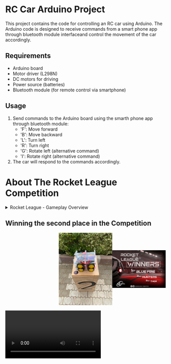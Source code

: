 # RC Car Arduino Project

This project contains the code for controlling an RC car using Arduino. The Arduino code is designed to receive commands from a smart phone app through bluetooth module interfaceand control the movement of the car accordingly.

## Requirements

- Arduino board
- Motor driver (L298N)
- DC motors for driving
- Power source (batteries)
- Bluetooth module (for remote control via smartphone)


## Usage

1. Send commands to the Arduino board using the smarth phone app through bluetooth module:
   - 'F': Move forward
   - 'B': Move backward
   - 'L': Turn left
   - 'R': Turn right
   - 'G': Rotate left (alternative command)
   - 'I': Rotate right (alternative command)
2. The car will respond to the commands accordingly.

# About The Rocket League Competition

<details>
<summary>Rocket League - Gameplay Overview</summary>

Rocket League is a competitive game where two teams of robots engage in soccer matches. This README provides a concise overview of the gameplay rules:

## Game Procedure and Length

- Each game consists of two halves, each lasting 10 minutes with a 5-minute break in between.
- The game clock runs continuously except for referee consultations.
- Teams must be on the field 5 minutes before the game starts or face penalties.
- The final score is trimmed if there's a 10-goal difference between teams.

## Pre-Match Meeting

- A coin toss determines which team kicks off or chooses sides.
- Referees check robots' capabilities before the game starts.

## Kick-off

- Each half begins with a kick-off where the ball is placed in the center of the field.
- Robots must be placed on their own side and started simultaneously.
- Damaged or out-of-bounds robots can return to the field before kick-off.

## Human Interference

- Except for kick-offs, human interference during the game is prohibited.
- Referees may assist robots stuck due to normal interaction.

## Ball Movement

- Robots cannot hold the ball completely, except using a rotating drum for dribbling.
- Other players must have access to the ball.

## Scoring

- A goal is scored when the ball touches the back wall of the goal, regardless of the robot.
- After a goal, the game restarts with a kick-off by the opposing team.

## Inside the Penalty Area

- No robot is allowed fully inside the penalty area.
- "Pushing" situations occur when robots touch inside the penalty area.

## Lack of Progress

- Lack of progress occurs when there's no gameplay advancement.
- Referees resolve lack of progress situations by moving the ball to a neutral spot.

## Out of Bounds

- Robots going out of bounds receive a one-minute penalty.
- Out-of-bounds robots can return during a kick-off.
- The ball can leave the field and return, but if it remains out, it's moved to a neutral spot.

## Damaged Robots

- Damaged robots must be taken off the field for repair.
- Reprogramming robots during gameplay is allowed only in certain situations.
- Referees determine if a robot is damaged and can award goals for opponent robots' damages.

## Interruption of Game

- Games are generally not stopped unless necessary for referee consultations or ball malfunction.
</details>

## Winning the second place in the Competition
  <div style="display: flex; align-items: center;">
    <div style="flex: 1;">
    </div>
    <div style="flex: 1;">
      <img src="screenshots/2.png" alt="Screenshot 1" style="width: 100%;">
    </div>
    <div style="flex: 1;">
      <img src="screenshots/final.png" alt="Screenshot 2" style="width: 100%;">
    </div>
  </div>

![Video 1](https://github.com/Mohamed-Fathy-K/Remote-Control-Car-RC-Using-Arduino/raw/main/screenshots/3.mp4)

 
